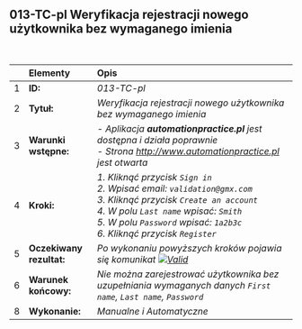 ## 013-TC-pl Weryfikacja rejestracji nowego użytkownika bez wymaganego imienia

<br>

|     | Elementy                 | Opis                                                                    |
| :-- | :----------------------- | :---------------------------------------------------------------------- |
| 1   | **ID:**                  | _013-TC-pl_                                                             |
| 2   | **Tytuł:**               | _Weryfikacja rejestracji nowego użytkownika bez wymaganego imienia_     |
| 3   | **Warunki wstępne:**     | _- Aplikacja **automationpractice.pl** jest dostępna i działa poprawnie <br> - Strona http://www.automationpractice.pl jest otwarta_ |
| 4   | **Kroki:**               | _1. Kliknąć przycisk `Sign in` <br> 2. Wpisać email: `validation@gmx.com` <br> 3. Kliknąć przycisk `Create an account` <br> 4. W polu `Last name` wpisać: `Smith` <br> 5. W polu `Password` wpisać: `1a2b3c` <br> 6. Kliknąć przycisk `Register`_ |
| 5   | **Oczekiwany rezultat:** | _Po wykonaniu powyższych kroków pojawia się komunikat [![Valid](https://img.shields.io/badge/There%20is%201%20error-f3515c)](#)_ |
| 6   | **Warunek końcowy:**     | _Nie można zarejestrować użytkownika bez uzupełniania wymaganych danych `First name`, `Last name`, `Password`_ |
| 8   | **Wykonanie:**           | _Manualne i Automatyczne_                                               |
